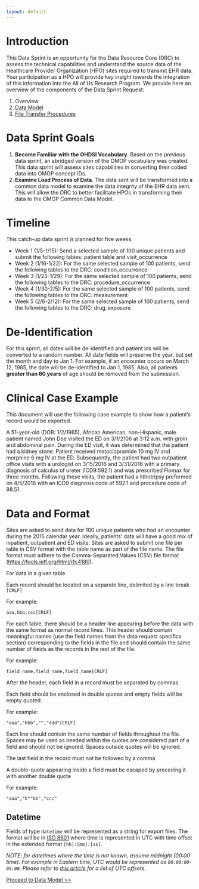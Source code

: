 ```yaml
---
layout: default
---
```


# Introduction

This Data Sprint is an opportunity for the Data Resource Core (DRC) to assess the technical capabilities and understand the source data of the Healthcare Provider Organization (HPO) sites required to transmit EHR data. Your participation as a HPO will provide key insight towards the integration of this information into the All of Us Research Program. We provide here an overview of the components of the Data Sprint Request:

 1. Overview
 1. [Data Model](data_model.md)
 1. [File Transfer Procedures](file_transfer_procedures.md)

# Data Sprint Goals

 1.  **Become Familiar with the OHDSI Vocabulary**. Based on the previous data sprint, an abridged version of the OMOP vocabulary was created. This data sprint will assess sites capabilities in converting their coded data into OMOP concept IDs.
 1.  **Examine Load Process of Data**. The data sent will be transformed into a common data model to examine the data integrity of the EHR data sent. This will allow the DRC to better facilitate HPOs in transforming their data to the OMOP Common Data Model.

# Timeline

This catch-up data sprint is planned for five weeks.

 * Week 1 (1/5-1/15): Send a selected sample of 100 unique patients and submit the following tables: patient table and visit\_occurrence
 * Week 2 (1/16-1/22): For the same selected sample of 100 patients, send the following tables to the DRC: condition\_occurrence
 * Week 3 (1/23-1/29): For the same selected sample of 100 patients, send the following tables to the DRC: procedure\_occurrence
 * Week 4 (1/30-2/5): For the same selected sample of 100 patients, send the following tables to the DRC: measurement
 * Week 5 (2/6-2/12): For the same selected sample of 100 patients, send the following tables to the DRC: drug\_exposure

# De-Identification

For this sprint, all dates will be de-identified and patient ids will be converted to a random number. All date fields will preserve the year, but set the month and day to Jan 1. For example, if an encounter occurs on March 12, 1985, the date will be de-identified to Jan 1, 1985. Also, all patients **greater than 80 years** of age should be removed from the submission.

# Clinical Case Example

This document will use the following case example to show how a patient’s record would be exported.

A 51-year-old (DOB: 1/2/1965), African American, non-Hispanic, male patient named John Doe visited the ED on 3/1/2106 at 3:12 a.m. with groin and abdominal pain. During the ED visit, it was determined that the patient had a kidney stone. Patient received metoclopramide 10 mg IV and morphine 6 mg IV at the ED. Subsequently, the patient had two outpatient office visits with a urologist on 3/15/2016 and 3/31/2016 with a primary diagnosis of calculus of ureter (ICD9:592.1) and was prescribed Flomax for three months. Following these visits, the patient had a lithotripsy preformed on 4/5/2016 with an ICD9 diagnosis code of 592.1 and procedure code of 98.51.

# Data and Format

Sites are asked to send data for 100 unique patients who had an encounter during the 2015 calendar year. Ideally, patients’ data will have a good mix of inpatient, outpatient and ED visits. Sites are asked to submit one file per table in CSV format with the table name as part of the file name. The file format must adhere to the Comma-Separated Values (CSV) file format (<https://tools.ietf.org/html/rfc4180>).

For data in a given table

Each record should be located on a separate line, delimited by a line break `[CRLF]`

For example:

    aaa,bbb,ccc[CRLF]

For each table, there should be a header line appearing before the data with the same format as normal record lines. This header should contain meaningful names (use the field names from the data request specifics section) corresponding to the fields in the file and should contain the same number of fields as the records in the rest of the file.

For example:

    field_name,field_name,field_name[CRLF]

After the header, each field in a record must be separated by commas

Each field should be enclosed in double quotes and empty fields will be empty quoted.

For example:

    "aaa","bbb","","ddd"[CRLF]

Each line should contain the same number of fields throughout the file. Spaces may be used as needed within the quotes are considered part of a field and should not be ignored. Spaces outside quotes will be ignored.

The last field in the record must not be followed by a comma

A double-quote appearing inside a field must be escaped by preceding it with another double quote

For example:

    "aaa","b""bb","ccc"

## Datetime

Fields of type `datetime` will be represented as a string for export files. The format will be in [ISO 8601](https://en.wikipedia.org/wiki/ISO_8601#Combined_date_and_time_representations) where time is represented in UTC with time offset in the extended format `[hh]:[mm]:[ss]`. 

*NOTE: for datetimes where the time is not known, assume midnight (00:00 time). For example in Eastern time, UTC would be represented as `00:00:00-05:00`. Please refer to [this article](https://en.wikipedia.org/wiki/List_of_UTC_time_offsets) for a list of UTC offsets.*

[Proceed to Data Model >>](data_model.md)